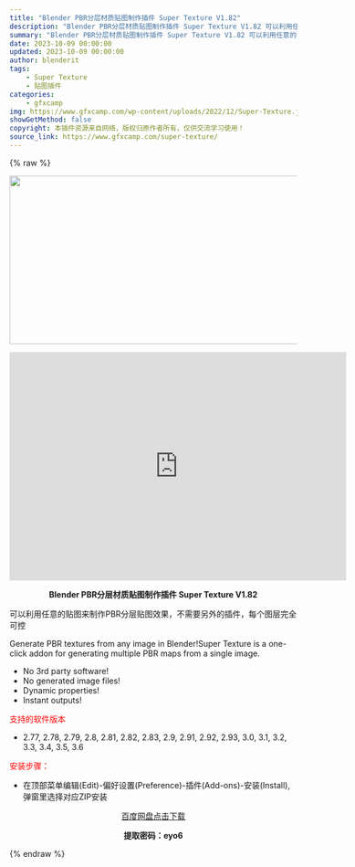 ```yaml
---
title: "Blender PBR分层材质贴图制作插件 Super Texture V1.82"
description: "Blender PBR分层材质贴图制作插件 Super Texture V1.82 可以利用任意的贴图来制作PBR分层贴图效果，不需要另外的插件，每个图层完全可控 Generate PBR textu..."
summary: "Blender PBR分层材质贴图制作插件 Super Texture V1.82 可以利用任意的贴图来制作PBR分层贴图效果，不需要另外的插件，每个图层完全可控 Generate PBR textu..."
date: 2023-10-09 00:00:00
updated: 2023-10-09 00:00:00
author: blenderit
tags: 
    - Super Texture
    - 贴图插件
categories:
    - gfxcamp
img: https://www.gfxcamp.com/wp-content/uploads/2022/12/Super-Texture.jpg
showGetMethod: false
copyright: 本插件资源来自网络，版权归原作者所有，仅供交流学习使用！
source_link: https://www.gfxcamp.com/super-texture/
---
```


{% raw %}
<div><p><img decoding="async" class="aligncenter size-full wp-image-108640" src="https://www.gfxcamp.com/wp-content/uploads/2022/12/Super-Texture.jpg" data-src="https://www.gfxcamp.com/wp-content/uploads/2022/12/Super-Texture.jpg" alt="" width="590" height="295" data-srcset="https://www.gfxcamp.com/wp-content/uploads/2022/12/Super-Texture.jpg 590w, https://www.gfxcamp.com/wp-content/uploads/2022/12/Super-Texture-150x75.jpg 150w" data-sizes="(max-width: 590px) 100vw, 590px"></p><p style="text-align: center;"><iframe loading="lazy" src="https://player.youku.com/embed/XNTkyMzUwMjYxMg==" width="590" height="400" frameborder="0" allowfullscreen="allowfullscreen" data-mce-fragment="1"></iframe></p><p style="text-align: center;"><strong>Blender PBR分层材质贴图制作插件 Super Texture V1.82</strong></p><p>可以利用任意的贴图来制作PBR分层贴图效果，不需要另外的插件，每个图层完全可控</p><p>Generate PBR textures from any image in Blender!Super Texture is a one-click addon for generating multiple PBR maps from a single image.</p><ul>
<li>No 3rd party software!</li>
<li>No generated image files!</li>
<li>Dynamic properties!</li>
<li>Instant outputs!</li>
</ul><p><span style="color: #ff0000;">支持的软件版本</span></p><ul>
<li>2.77, 2.78, 2.79, 2.8, 2.81, 2.82, 2.83, 2.9, 2.91, 2.92, 2.93, 3.0, 3.1, 3.2, 3.3, 3.4, 3.5, 3.6</li>
</ul><p><span style="color: #ff0000;">安装步骤：</span></p><ul>
<li>在顶部菜单编辑(Edit)-偏好设置(Preference)-插件(Add-ons)-安装(Install),弹窗里选择对应ZIP安装</li>
</ul><p style="text-align: center;"><a class="maxbutton-3 maxbutton maxbutton-baidu" target="_blank" rel="noopener" href="https://pan.baidu.com/s/16VsmLtXZD9Qza5yLqzMePQ?pwd=eyo6"><span class="mb-text">百度网盘点击下载</span></a></p><p style="text-align: center;"><strong>提取密码：eyo6</strong></p></div>
<div style="display: none">gfxcamp</div>
{% endraw %}